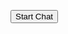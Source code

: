 <script type='text/javascript' scr='https://mcsg--dev.sandbox.my.salesforce-sites.com/resource/McAfeeChatCode'> </script>

<button onclick='embeddedservice_bootstrap.utilAPI.launchChat()'>Start Chat</button >
